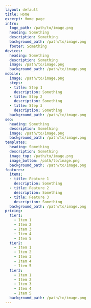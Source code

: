 ```yaml
---
layout: default
title: Home
excerpt: Home page
intro:
  logo_path: /path/to/image.png
  heading: Something
  description: Something
  background_path: /path/to/image.png
  footer: Something
devices:
  heading: Something
  description: Something
  image: /path/to/image.png
  background_path: /path/to/image.png
mobile:
  image: /path/to/image.png
  steps:
  - title: Step 1
    description: Something
  - title: Step 2
    description: Something
  - title: Step 3
    description: Something
  background_path: /path/to/image.png
seo:
  heading: Something
  description: Something
  image: /path/to/image.png
  background_path: /path/to/image.png
templates:
  heading: Something
  description: Something
  image_top: /path/to/image.png
  image_bottom: /path/to/image.png
  background_path: /path/to/image.png
features:
  items:
  - title: Feature 1
    description: Something
  - title: Feature 2
    description: Something
  - title: Feature 3
    description: Something
  background_path: /path/to/image.png
pricing:
  tier1:
    - Item 1
    - Item 2
    - Item 3
    - Item 4
    - Item 5
  tier2:
    - Item 1
    - Item 2
    - Item 3
    - Item 4
    - Item 5
  tier3:
    - Item 1
    - Item 2
    - Item 3
    - Item 4
    - Item 5
  background_path: /path/to/image.png
---
```

